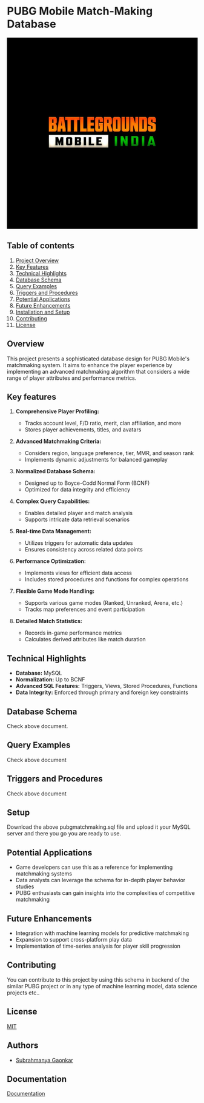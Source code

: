 
# PUBG Mobile Match-Making Database
![Logo](https://github.com/negativenagesh/PUBG-Match-Making-Database---SQL/blob/main/bgmi%20logo.jpg)

## Table of contents

1. [Project Overview](#project-overview)
2. [Key Features](#key-features)
3. [Technical Highlights](#technical-highlights)
4. [Database Schema](#database-schema)
5. [Query Examples](#query-examples)
6. [Triggers and Procedures](#triggers-and-procedures)
7. [Potential Applications](#potential-applications)
8. [Future Enhancements](#future-enhancements)
9. [Installation and Setup](#installation-and-setup)
10. [Contributing](#contributing)
11. [License](#license)
## Overview
This project presents a sophisticated database design for PUBG Mobile's matchmaking system. It aims to enhance the player experience by implementing an advanced matchmaking algorithm that considers a wide range of player attributes and performance metrics.


## Key features

1. **Comprehensive Player Profiling:**
   - Tracks account level, F/D ratio, merit, clan affiliation, and more
   - Stores player achievements, titles, and avatars

2. **Advanced Matchmaking Criteria:**
   - Considers region, language preference, tier, MMR, and season rank
   - Implements dynamic adjustments for balanced gameplay

3. **Normalized Database Schema:**
   - Designed up to Boyce-Codd Normal Form (BCNF)
   - Optimized for data integrity and efficiency

4. **Complex Query Capabilities:**
   - Enables detailed player and match analysis
   - Supports intricate data retrieval scenarios

5. **Real-time Data Management:**
   - Utilizes triggers for automatic data updates
   - Ensures consistency across related data points

6. **Performance Optimization:**
   - Implements views for efficient data access
   - Includes stored procedures and functions for complex operations

7. **Flexible Game Mode Handling:**
   - Supports various game modes (Ranked, Unranked, Arena, etc.)
   - Tracks map preferences and event participation

8. **Detailed Match Statistics:**
   - Records in-game performance metrics
   - Calculates derived attributes like match duration
## Technical Highlights

- **Database:** MySQL
- **Normalization:** Up to BCNF
- **Advanced SQL Features:** Triggers, Views, Stored Procedures, Functions
- **Data Integrity:** Enforced through primary and foreign key constraints
## Database Schema

Check above document.
## Query Examples

Check above document
## Triggers and Procedures

Check above document

## Setup

Download the above pubgmatchmaking.sql file and upload it your MySQL server and there you go you are ready to use.
## Potential Applications

- Game developers can use this as a reference for implementing matchmaking systems
- Data analysts can leverage the schema for in-depth player behavior studies
- PUBG enthusiasts can gain insights into the complexities of competitive matchmaking

## Future Enhancements

- Integration with machine learning models for predictive matchmaking
- Expansion to support cross-platform play data
- Implementation of time-series analysis for player skill progression
## Contributing

You can contribute to this project by using this schema in backend of the similar PUBG project or in any type of machine learning model, data science projects etc..
## License

[MIT](https://choosealicense.com/licenses/mit/)


## Authors

- [Subrahmanya Gaonkar](https://www.linkedin.com/in/subrahmanya-gaonkar)


## Documentation

[Documentation](https://github.com/negativenagesh/PUBG-Match-Making-Database---SQL/blob/main/PUBG%20mobile%20Matchmaking%20Database%20by%20Subrahmanya.docx)


